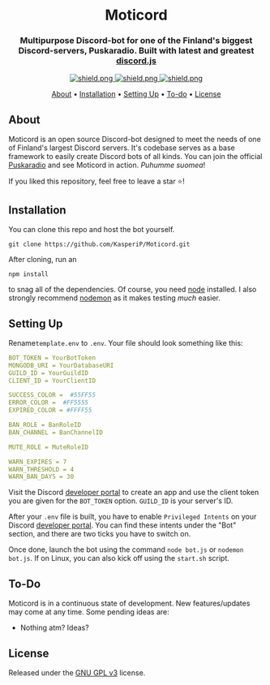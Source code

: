 <h1 align="center">
  <br>
  Moticord
</h1>

<h3 align=center>Multipurpose Discord-bot for one of the Finland's biggest Discord-servers, Puskaradio. Built with latest and greatest <a href=https://github.com/discordjs/discord.js>discord.js</a></h3>

<div align=center>

  <a href="https://discord.com/invite/Eggb2w7">
    <img src="https://discordapp.com/api/guilds/162669821312368640/widget.png?style=shield" alt="shield.png">
  </a>

  <a href="https://github.com/discordjs">
    <img src="https://img.shields.io/badge/discord.js-v13.3.1-blue.svg?logo=npm" alt="shield.png">
  </a>

  <a href="https://github.com/KasperiP/Moticord/blob/develop/LICENSE">
    <img src="https://img.shields.io/badge/license-GNU%20GPL%20v3-green" alt="shield.png">
  </a>

</div>

<p align="center">
  <a href="#about">About</a>
  •
  <a href="#installation">Installation</a>
  •
  <a href="#setting-up">Setting Up</a>
  •
    <a href="#to-do">To-do</a>
  •
  <a href="#license">License</a>

## About

Moticord is an open source Discord-bot designed to meet the needs of one of Finland's largest Discord servers. It's codebase serves as a base framework to easily create Discord bots of all kinds. You can join the official [Puskaradio](https://discord.com/invite/Eggb2w7) and see Moticord in action. _Puhumme suomea_!

If you liked this repository, feel free to leave a star ⭐!

## Installation

You can clone this repo and host the bot yourself.

```
git clone https://github.com/KasperiP/Moticord.git
```

After cloning, run an

```
npm install
```

to snag all of the dependencies. Of course, you need [node](https://nodejs.org/en/) installed. I also strongly recommend [nodemon](https://www.npmjs.com/package/nodemon) as it makes testing _much_ easier.

## Setting Up

Rename`template.env` to `.env`. Your file should look something like this:

```yaml
BOT_TOKEN = YourBotToken
MONGODB_URI = YourDatabaseURI
GUILD_ID = YourGuildID
CLIENT_ID = YourClientID

SUCCESS_COLOR =  #55FF55
ERROR_COLOR =  #FF5555
EXPIRED_COLOR = #FFFF55

BAN_ROLE = BanRoleID
BAN_CHANNEL = BanChannelID

MUTE_ROLE = MuteRoleID

WARN_EXPIRES = 7
WARN_THRESHOLD = 4
WARN_BAN_DAYS = 30
```

Visit the Discord [developer portal](https://discordapp.com/developers/applications/) to create an app and use the client token you are given for the `BOT_TOKEN` option. `GUILD_ID` is your server's ID.

After your `.env` file is built, you have to enable `Privileged Intents` on your Discord [developer portal](https://discordapp.com/developers/applications/). You can find these intents under the "Bot" section, and there are two ticks you have to switch on.

Once done, launch the bot using the command `node bot.js` or `nodemon bot.js`. If on Linux, you can also kick off using the `start.sh` script.

## To-Do

Moticord is in a continuous state of development. New features/updates may come at any time. Some pending ideas are:

-   Nothing atm? Ideas?

## License

Released under the [GNU GPL v3](https://www.gnu.org/licenses/gpl-3.0.en.html) license.
